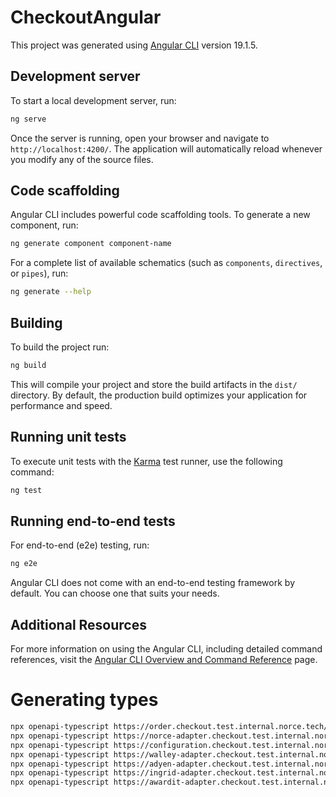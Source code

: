 # CheckoutAngular

This project was generated using [Angular CLI](https://github.com/angular/angular-cli) version 19.1.5.

## Development server

To start a local development server, run:

```bash
ng serve
```

Once the server is running, open your browser and navigate to `http://localhost:4200/`. The application will automatically reload whenever you modify any of the source files.

## Code scaffolding

Angular CLI includes powerful code scaffolding tools. To generate a new component, run:

```bash
ng generate component component-name
```

For a complete list of available schematics (such as `components`, `directives`, or `pipes`), run:

```bash
ng generate --help
```

## Building

To build the project run:

```bash
ng build
```

This will compile your project and store the build artifacts in the `dist/` directory. By default, the production build optimizes your application for performance and speed.

## Running unit tests

To execute unit tests with the [Karma](https://karma-runner.github.io) test runner, use the following command:

```bash
ng test
```

## Running end-to-end tests

For end-to-end (e2e) testing, run:

```bash
ng e2e
```

Angular CLI does not come with an end-to-end testing framework by default. You can choose one that suits your needs.

## Additional Resources

For more information on using the Angular CLI, including detailed command references, visit the [Angular CLI Overview and Command Reference](https://angular.dev/tools/cli) page.

# Generating types

```bash
npx openapi-typescript https://order.checkout.test.internal.norce.tech/docs/v1/openapi.yaml --output src/openapi/order.ts --alphabetize --export-type --root-types --root-types-no-schema-prefix
npx openapi-typescript https://norce-adapter.checkout.test.internal.norce.tech/docs/v1/openapi.yaml --output src/openapi/norce-adapter.ts --alphabetize --export-type --root-types --root-types-no-schema-prefix
npx openapi-typescript https://configuration.checkout.test.internal.norce.tech/docs/v1/openapi.yaml --output src/openapi/configuration.ts --alphabetize --export-type --root-types --root-types-no-schema-prefix
npx openapi-typescript https://walley-adapter.checkout.test.internal.norce.tech/docs/v1/openapi.yaml --output src/openapi/walley-adapter.ts --alphabetize --export-type --root-types --root-types-no-schema-prefix
npx openapi-typescript https://adyen-adapter.checkout.test.internal.norce.tech/docs/v1/openapi.yaml --output src/openapi/adyen-adapter.ts --alphabetize --export-type --root-types --root-types-no-schema-prefix
npx openapi-typescript https://ingrid-adapter.checkout.test.internal.norce.tech/docs/v1/openapi.yaml --output src/openapi/ingrid-adapter.ts --alphabetize --export-type --root-types --root-types-no-schema-prefix
npx openapi-typescript https://awardit-adapter.checkout.test.internal.norce.tech/docs/v1/openapi.yaml --output src/openapi/awardit-adapter.ts --alphabetize --export-type --root-types --root-types-no-schema-prefix
```
